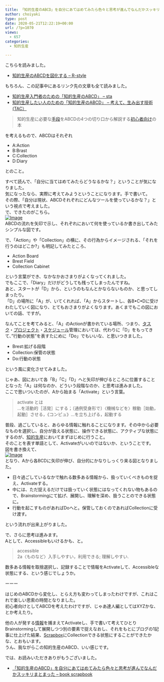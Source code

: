 ```yaml
---
title: 「知的生産のABCD」を自分にあてはめてみたら色々と思考が進んでなんだかスッキリまとまった
author: choiyaki
type: post
date: 2020-05-21T12:22:19+00:00
url: /?p=1070
views:
  - 657
categories:
  - 知的生産

---
```

こちらを読みました。

  * [知的生産のABCDを図化する – R-style][1]

もちろん、この記事中にあるリンク先の文章も全て読みました。

  * [知的生産入門者のための「知的生産のABCD」 &#8211; sta][2]
  * [知的生産したい人のための「知的生産のABCD」 &#8211; 考えて、生み出す技術(TAC）][3]

> 知的生産に必要な[手段][4]をABCDの4つの切り口から解説する[初心者向け][5]の本

を考えるもので、ABCDはそれぞれ

  * A:Action
  * B:Brast
  * C:Collection
  * D:Diary

とのこと。

すべて読んで、「自分に当てはめてみたらどうなるかな？」ということが気になりました。  
気になったなら、実際に考えてみようということになります。手で書いて。  
その際、「自分は現状、ABCDそれぞれにどんなツールを使っているかな？」という視点で考えました。  
で、できたのがこちら。  
[![Image][6]][7]  
ABCDの流れを矢印で示し、それぞれにおいて何を使っているか書き出してみたシンプルな図です。

で、「Action」や「Collection」の横に、その行為からイメージされる、「それを行うのはどこか?」も明記してみたところ、

  * Action Board
  * Brest Field
  * Collection Cabinet

という言葉ができ、なかなかおさまりがよくなってくれました。  
でもここで、「Diary」だけがどうしても残ってしまったんですね。  
あと、スタートが「D」から、というのもなんとかならないものか、と思ってしまったり。  
「D」の場所に「A」が、いてくれれば、「A」からスタートし、各B•C•Dに受けわたしていく図になり、とてもおさまりがよくなります。あくまでもこの図においての話、ですが。

なんてことを考てみると、「A」のActionが書かれている場所、つまり、[タスク][8]・[プロジェクト][9]・[スケジュール][10]管理においては、代わりに「D」をもってきて、&#8221;行動の状態&#8221;を表すたにめに「Do」でもいいな、と思いつきました。

  * Brest:拡げる段階
  * Collection:保管の状態
  * Do:行動の状態

という風に変化させてみました。

じゃあ、図において各「B」「C」「D」へと矢印が伸びるところに位置することとなった「A」は何なのか、どういう段階なのか、と思考は進みました。  
ここで思いついたのが、Aから始まる「Activate」という言葉。

> activate とは  
> …を活動的［活発］にする；〔通例受身形で〕〈機械などを〉稼動［始動，起動］させる，《コンピュ》…を立ち上げる，起動する

普段、過ごしていると、あらゆる情報に触れることになります。その中から必要なものを選択し、自分が扱える状態に、操作できる状態に、アクティブな状態にするのが、[知的生産][11]においてまずはじめに行うこと。  
そのことを表す単語として、Activateがいいのではないか、ということです。  
図を書き換えて、  
[![Image][12]][13]  
となり、Aから各BCDに矢印が伸び、自分的にかなりしっくり来る図となりました。

  * 日々過ごしているなかで触れる数多ある情報から、扱っていくべきものを捉え、Activateする。
  * 中には、ただ捉えるだけでは扱っていく状態にはなってくれない物もあるので、Brainstormingにて拡げ、展開し、理解を深め、扱うことのできる状態に。
  * 行動を起こすものがあればDoへと。保管しておくのであればCollectionに受け渡す。

という流れが出来上がりました。

で、さらに思考は進みます。  
Aとして、Accessibleもいけるかも、と。

> accessible  
> 2a〈ものなど〉入手しやすい，利用できる; 理解しやすい.

数多ある情報を取捨選択し、記録することで情報をActivateして、Accessibleな状態にする、という感じでしょうか。

ーーー

はじめのABCDから変化し、とらえ方も変わってしまったわけですが、これはこれで楽しい思索の時間となりました。  
初心者向けとしてABCDを考えたわけですが、じゃあ達人編としてはXYZかな、とか考えたり。

他の人が発する[情報][14]を捕まえてActivateし、手で書いて考えてひとりBrainstormingして展開しつつ別の要素で捉えなおし、それをもとにブログの1記事に仕上げた結果、[Scrapbox][15]にCollectionできる状態にすることができたかな、とおもいます。  
うん、我ながらこの知的生産のABCD、いい感じです。

では、お読みいただきありがもうございました。

  * [「知的生産のABCD」を自分にあてはめてみたら色々と思考が進んでなんだかスッキリまとまった &#8211; book scrapbook][16]

 [1]: https://rashita.net/blog/?p=30069
 [2]: https://scrapbox.io/sta/%E7%9F%A5%E7%9A%84%E7%94%9F%E7%94%A3%E5%85%A5%E9%96%80%E8%80%85%E3%81%AE%E3%81%9F%E3%82%81%E3%81%AE%E3%80%8C%E7%9F%A5%E7%9A%84%E7%94%9F%E7%94%A3%E3%81%AEABCD%E3%80%8D
 [3]: https://scrapbox.io/thinkandcreateteck/%E7%9F%A5%E7%9A%84%E7%94%9F%E7%94%A3%E3%81%97%E3%81%9F%E3%81%84%E4%BA%BA%E3%81%AE%E3%81%9F%E3%82%81%E3%81%AE%E3%80%8C%E7%9F%A5%E7%9A%84%E7%94%9F%E7%94%A3%E3%81%AEABCD%E3%80%8D
 [4]: https://scrapbox.io/choiyaki-hondana/%E6%89%8B%E6%AE%B5
 [5]: https://scrapbox.io/choiyaki-hondana/%E5%88%9D%E5%BF%83%E8%80%85%E5%90%91%E3%81%91
 [6]: https://gyazo.com/60c4f12b990efa265e249ac53ef06541/thumb/1000
 [7]: https://gyazo.com/60c4f12b990efa265e249ac53ef06541
 [8]: https://scrapbox.io/choiyaki-hondana/%E3%82%BF%E3%82%B9%E3%82%AF
 [9]: https://scrapbox.io/choiyaki-hondana/%E3%83%97%E3%83%AD%E3%82%B8%E3%82%A7%E3%82%AF%E3%83%88
 [10]: https://scrapbox.io/choiyaki-hondana/%E3%82%B9%E3%82%B1%E3%82%B8%E3%83%A5%E3%83%BC%E3%83%AB
 [11]: https://scrapbox.io/choiyaki-hondana/%E7%9F%A5%E7%9A%84%E7%94%9F%E7%94%A3
 [12]: https://gyazo.com/859b441d54c8646fca56f1c45319d250/thumb/1000
 [13]: https://gyazo.com/859b441d54c8646fca56f1c45319d250
 [14]: https://scrapbox.io/choiyaki-hondana/%E6%83%85%E5%A0%B1
 [15]: https://scrapbox.io/choiyaki-hondana/Scrapbox
 [16]: https://scrapbox.io/choiyaki-hondana/%E3%80%8C%E7%9F%A5%E7%9A%84%E7%94%9F%E7%94%A3%E3%81%AEABCD%E3%80%8D%E3%82%92%E8%87%AA%E5%88%86%E3%81%AB%E3%81%82%E3%81%A6%E3%81%AF%E3%82%81%E3%81%A6%E3%81%BF%E3%81%9F%E3%82%89%E8%89%B2%E3%80%85%E3%81%A8%E6%80%9D%E8%80%83%E3%81%8C%E9%80%B2%E3%82%93%E3%81%A7%E3%81%AA%E3%82%93%E3%81%A0%E3%81%8B%E3%82%B9%E3%83%83%E3%82%AD%E3%83%AA%E3%81%BE%E3%81%A8%E3%81%BE%E3%81%A3%E3%81%9F